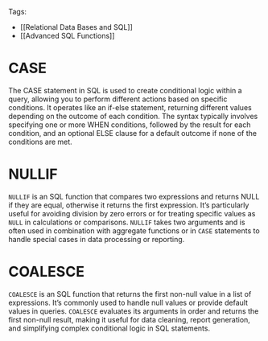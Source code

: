 Tags: 
- [[Relational Data Bases and SQL]]
- [[Advanced SQL Functions]]
# CASE

The CASE statement in SQL is used to create conditional logic within a query, allowing you to perform different actions based on specific conditions. It operates like an if-else statement, returning different values depending on the outcome of each condition. The syntax typically involves specifying one or more WHEN conditions, followed by the result for each condition, and an optional ELSE clause for a default outcome if none of the conditions are met.

# NULLIF

`NULLIF` is an SQL function that compares two expressions and returns NULL if they are equal, otherwise it returns the first expression. It’s particularly useful for avoiding division by zero errors or for treating specific values as `NULL` in calculations or comparisons. `NULLIF` takes two arguments and is often used in combination with aggregate functions or in `CASE` statements to handle special cases in data processing or reporting.

# COALESCE

`COALESCE` is an SQL function that returns the first non-null value in a list of expressions. It’s commonly used to handle null values or provide default values in queries. `COALESCE` evaluates its arguments in order and returns the first non-null result, making it useful for data cleaning, report generation, and simplifying complex conditional logic in SQL statements.